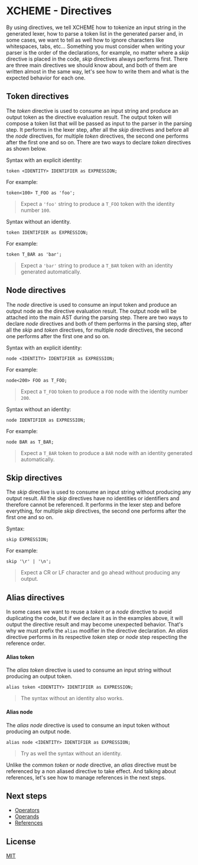 # XCHEME - Directives

By using directives, we tell XCHEME how to tokenize an input string in the generated lexer, how to parse a token list in the generated parser and, in some cases, we want to tell as well how to ignore characters like whitespaces, tabs, etc... Something you must consider when writing your parser is the order of the declarations, for example, no matter where a _skip_ directive is placed in the code, _skip_ directives always performs first. There are three main directives we should know about, and both of them are written almost in the same way, let's see how to write them and what is the expected behavior for each one.

## Token directives

The _token_ directive is used to consume an input string and produce an output token as the directive evaluation result. The output token will compose a token list that will be passed as input to the parser in the parsing step. It performs in the lexer step, after all the _skip_ directives and before all the _node_ directives, for multiple _token_ directives, the second one performs after the first one and so on. There are two ways to declare _token_ directives as shown below.

Syntax with an explicit identity:

```xcm
token <IDENTITY> IDENTIFIER as EXPRESSION;
```

For example:

```xcm
token<100> T_FOO as 'foo';
```

> Expect a `'foo'` string to produce a `T_FOO` token with the identity number `100`.

Syntax without an identity.

```xcm
token IDENTIFIER as EXPRESSION;
```

For example:

```xcm
token T_BAR as 'bar';
```

> Expect a `'bar'` string to produce a `T_BAR` token with an identity generated automatically.

## Node directives

The _node_ directive is used to consume an input token and produce an output node as the directive evaluation result. The output node will be attached into the main AST during the parsing step. There are two ways to declare _node_ directives and both of them performs in the parsing step, after all the _skip_ and _token_ directives, for multiple _node_ directives, the second one performs after the first one and so on.

Syntax with an explicit identity:

```xcm
node <IDENTITY> IDENTIFIER as EXPRESSION;
```

For example:

```xcm
node<200> FOO as T_FOO;
```

> Expect a `T_FOO` token to produce a `FOO` node with the identity number `200`.

Syntax without an identity:

```xcm
node IDENTIFIER as EXPRESSION;
```

For example:

```xcm
node BAR as T_BAR;
```

> Expect a `T_BAR` token to produce a `BAR` node with an identity generated automatically.

## Skip directives

The _skip_ directive is used to consume an input string without producing any output result. All the _skip_ directives have no identities or identifiers and therefore cannot be referenced. It performs in the lexer step and before everything, for multiple _skip_ directives, the second one performs after the first one and so on.

Syntax:

```xcm
skip EXPRESSION;
```

For example:

```xcm
skip '\r' | '\n';
```

> Expect a CR or LF character and go ahead without producing any output.

## Alias directives

In some cases we want to reuse a _token_ or a _node_ directive to avoid duplicating the code, but if we declare it as in the examples above, it will output the directive result and may become unexpected behavior. That's why we must prefix the `alias` modifier in the directive declaration. An _alias_ directive performs in its respective _token_ step or _node_ step respecting the reference order.

#### Alias token

The _alias token_ directive is used to consume an input string without producing an output token.

```xcm
alias token <IDENTITY> IDENTIFIER as EXPRESSION;
```

> The syntax without an identity also works.

#### Alias node

The _alias node_ directive is used to consume an input token without producing an output node.

```xcm
alias node <IDENTITY> IDENTIFIER as EXPRESSION;
```

> Try as well the syntax without an identity.

Unlike the common _token_ or _node_ directive, an _alias_ directive must be referenced by a non aliased directive to take effect. And talking about references, let's see how to manage references in the next steps.

## Next steps

- [Operators](./operators.md)
- [Operands](./operands.md)
- [References](./references.md)

## License

[MIT](https://balmante.eti.br)
